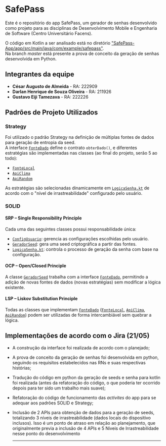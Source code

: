 # SafePass

Este é o repositório do app SafePass, um gerador de senhas desenvolvido como projeto para as disciplinas de Desenvolvimento Mobile e Engenharia de Software (Centro Universitário Facens).

O código em Kotlin a ser analisado está no diretório ["SafePass-App/app/src/main/java/com/example/safepass"][link-pasta].  
Na branch *master* está presente a prova de conceito da geração de senhas desenvolvida em Python.

## Integrantes da equipe
- **César Augusto de Almeida** - RA: 222909  
- **Darlan Henrique de Souza Oliveira** - RA: 211926  
- **Gustavo Eiji Tamezava** - RA: 222226  

## Padrões de Projeto Utilizados

### Strategy

Foi utilizado o padrão Strategy na definição de múltiplas fontes de dados para geração de entropia da seed.  
A interface [`FonteDado`][link-fonteDado] define o contrato `obterDado()`, e diferentes estratégias são implementadas nas classes (ao final do projeto, serão 5 ao todo):  
- [`FonteLocal`][link-fonteLocal]  
- [`ApiClima`][link-apiClima]  
- [`ApiRandom`][link-apiRandom]  

As estratégias são selecionadas dinamicamente em [`LogicaSenha.kt`][link-logicaSenha] de acordo com o "nível de irrastreabilidade" configurado pelo usuário.

### SOLID

#### SRP – Single Responsibility Principle
Cada uma das seguintes classes possui responsabilidade única:  
- [`ConfigUsuario`][link-configUsuario]: gerencia as configurações escolhidas pelo usuário.  
- [`GeradorSeed`][link-geradorSeed]: gera uma seed criptográfica a partir das fontes.  
- [`LogicaSenha.kt`][link-logicaSenha]: controla o processo de geração da senha com base na configuração.  

#### OCP – Open/Closed Principle
A classe [`GeradorSeed`][link-geradorSeed] trabalha com a interface [`FonteDado`][link-fonteDado], permitindo a adição de novas fontes de dados (novas estratégias) sem modificar a lógica existente.

#### LSP – Liskov Substitution Principle
Todas as classes que implementam [`FonteDado`][link-fonteDado] ([`FonteLocal`][link-fonteLocal], [`ApiClima`][link-apiClima], [`ApiRandom`][link-apiRandom]) podem ser utilizadas de forma intercambiável sem quebrar a lógica.

## Implementações de acordo com o Jira (21/05)
- A construção da interface foi realizada de acordo com o planejado;
- A prova de conceito da geração de senhas foi desenvolvida em python, seguindo os requisitos estabelecidos nas RNs e suas respectivas histórias;
- Tradução do código em python da geração de seeds e senha para kotlin foi realizada (antes da refatoração do código, o que poderia ter ocorrido depois para ter sido um trabalho mais suave);
- Refatoração do código de funcionamento das *activites* do app para se adequar aos padrões SOLID e Strategy;
- Inclusão de 2 APIs para obtenção de dados para a geração de seeds, totalizando 3 níveis de irrastreabilidade (dados locais do dispositivo inclusos). Isso é um ponto de atraso em relação ao planejamento, que originalmente previa a inclusão de 4 APIs e 5 Níveis de Irrastreabilidade nesse ponto do desenvolvimento


  ---

[link-pasta]: https://github.com/DarlanHSO/SafePass/blob/main/SafePass-App/app/src/main/java/com/example/safepass  
[link-configUsuario]: https://github.com/DarlanHSO/SafePass/blob/main/SafePass-App/app/src/main/java/com/example/safepass/ConfigUsuario.kt  
[link-geradorSeed]: https://github.com/DarlanHSO/SafePass/blob/main/SafePass-App/app/src/main/java/com/example/safepass/GeradorSeed.kt  
[link-logicaSenha]: https://github.com/DarlanHSO/SafePass/blob/main/SafePass-App/app/src/main/java/com/example/safepass/LogicaSenha.kt  
[link-fonteDado]: https://github.com/DarlanHSO/SafePass/blob/main/SafePass-App/app/src/main/java/com/example/safepass/FonteDado.kt  
[link-fonteLocal]: https://github.com/DarlanHSO/SafePass/blob/main/SafePass-App/app/src/main/java/com/example/safepass/FonteLocal.kt  
[link-apiClima]: https://github.com/DarlanHSO/SafePass/blob/main/SafePass-App/app/src/main/java/com/example/safepass/ApiClima.kt  
[link-apiRandom]: https://github.com/DarlanHSO/SafePass/blob/main/SafePass-App/app/src/main/java/com/example/safepass/ApiRandom.kt  
